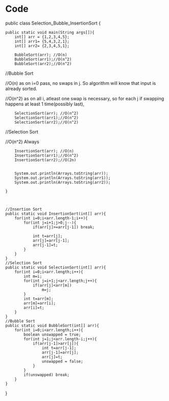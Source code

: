 # Code

public class Selection_Bubble_InsertionSort {

    public static void main(String args[]){
        int[] arr = {1,2,3,4,5};
        int[] arr1= {5,4,3,2,1};
        int[] arr2= {2,3,4,5,1};

        BubbleSort(arr); //O(n)
        BubbleSort(arr1);//O(n^2)
        BubbleSort(arr2);//O(n^2)

//Bubble Sort

//O(n) as on i=0 pass, no swaps in j. So algorithm will know that input is already sorted.

//O(n^2) as on all i, atleast one swap is necessary, so for each j if swapping happens at least 1 time(possibly last),






        SelectionSort(arr); //O(n^2)
        SelectionSort(arr1);//O(n^2)
        SelectionSort(arr2);//O(n^2)

//Selection Sort

//O(n^2) Always


        InsertionSort(arr); //O(n)
        InsertionSort(arr1);//O(n^2)
        InsertionSort(arr2);//O(2n)


        System.out.println(Arrays.toString(arr));
        System.out.println(Arrays.toString(arr1));
        System.out.println(Arrays.toString(arr2));

    }
    
    
    
    //Insertion Sort
    public static void InsertionSort(int[] arr){
        for(int i=0;i<arr.length-1;i++){
            for(int j=i+1;j>0;j--){
                if(arr[j]>=arr[j-1]) break;

                int t=arr[j];
                arr[j]=arr[j-1];
                arr[j-1]=t;
            }
        }
    }
    //Selection Sort
    public static void SelectionSort(int[] arr){
        for(int i=0;i<arr.length;i++){
            int m=i;
            for(int j=i+1;j<arr.length;j++){
                if(arr[j]<arr[m])
                    m=j;
            }
            int t=arr[m];
            arr[m]=arr[i];
            arr[i]=t;
        }
    }
    //Bubble Sort
    public static void BubbleSort(int[] arr){
        for(int i=0;i<arr.length;i++){
            boolean unswapped = true;
            for(int j=1;j<arr.length-i;j++){
                if(arr[j-1]>arr[j]){
                    int t=arr[j-1];
                    arr[j-1]=arr[j];
                    arr[j]=t;
                    unswapped = false;
                }
            }
            if(unswapped) break;
        }
    }

}
